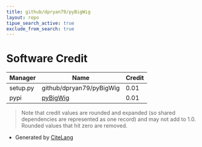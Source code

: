 ```yaml
---
title: github/dpryan79/pyBigWig
layout: repo
tipue_search_active: true
exclude_from_search: true
---
```

# Software Credit

|Manager|Name|Credit|
|-------|----|------|
|setup.py|github/dpryan79/pyBigWig|0.01|
|pypi|[pyBigWig](https://github.com/dpryan79/pyBigWig)|0.01|


> Note that credit values are rounded and expanded (so shared dependencies are represented as one record) and may not add to 1.0. Rounded values that hit zero are removed.


- Generated by [CiteLang](https://github.com/vsoch/citelang)

